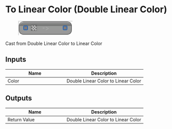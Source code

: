 # To Linear Color (Double Linear Color)

<div align="left" data-full-width="false">

<figure><img src="to_linear_color_-double_linear_color.png" alt=""><figcaption></figcaption></figure>

</div>

Cast from Double Linear Color to Linear Color

## Inputs

<table>
<thead><tr><th width="170">Name</th><th>Description</th></tr></thead>
<tbody>
<tr><td>Color</td><td>Double Linear Color to Linear Color</td></tr>
</tbody>
</table>

## Outputs

<table>
<thead><tr><th width="170">Name</th><th>Description</th></tr></thead>
<tbody>
<tr><td>Return Value</td><td>Double Linear Color to Linear Color</td></tr>
</tbody>
</table>